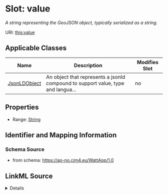 # Slot: value


_A string representing the GeoJSON object, typically serialized as a string._



URI: [this:value](https://ap-no.cim4.eu/WattApp/1.0#value)



<!-- no inheritance hierarchy -->




## Applicable Classes

| Name | Description | Modifies Slot |
| --- | --- | --- |
[JsonLDObject](JsonLDObject.md) | An object that represents a jsonld compound to support value, type and langua... |  no  |







## Properties

* Range: [String](String.md)





## Identifier and Mapping Information







### Schema Source


* from schema: https://ap-no.cim4.eu/WattApp/1.0




## LinkML Source

<details>
```yaml
name: value
description: A string representing the GeoJSON object, typically serialized as a string.
from_schema: https://ap-no.cim4.eu/WattApp/1.0
alias: value
owner: JsonLDObject
domain_of:
- JsonLDObject
range: string
minimum_cardinality: 0
maximum_cardinality: 1

```
</details>